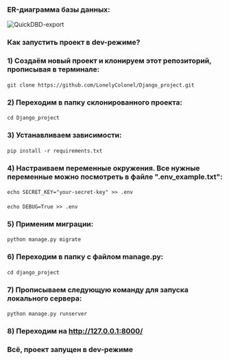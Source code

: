 ### ER-диаграмма базы данных:
![QuickDBD-export](https://user-images.githubusercontent.com/94752140/199353265-5ec6bfeb-5a02-4142-b1f8-c2a86fd970f0.png)


### Как запустить проект в dev-режиме?
### 1) Создаём новый проект и клонируем этот репозиторий, прописывая в терминале:
#### <command>
    git clone https://github.com/LonelyColonel/Django_project.git
#### </command>

### 2) Переходим в папку склонированного проекта:
#### <command>
    cd Django_project
#### </command>

### 3) Устанавливаем зависимости:
#### <command>
    pip install -r requirements.txt
#### </command>

### 4) Настраиваем переменные окружения. Все нужные переменные можно посмотреть в файле ".env_example.txt":
#### <command>
    echo SECRET_KEY="your-secret-key" >> .env
#### </command>
#### <command>
    echo DEBUG=True >> .env
#### </command>

### 5) Применим миграции:
#### <command>
    python manage.py migrate
#### <command>

### 6) Переходим в папку с файлом manage.py:
#### <command>
    cd django_project
#### <command>

### 7) Прописываем следующую команду для запуска локального сервера:
#### <command>
    python manage.py runserver
#### </command>

### 8) Переходим на http://127.0.0.1:8000/
### Всё, проект запущен в dev-режиме

